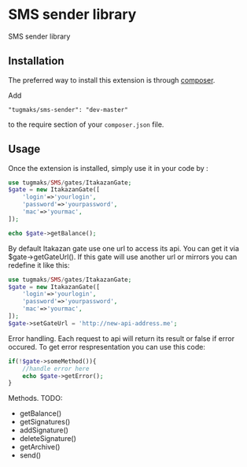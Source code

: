SMS sender library
==================
SMS sender library

Installation
------------

The preferred way to install this extension is through [composer](http://getcomposer.org/download/).



Add

```
"tugmaks/sms-sender": "dev-master"
```

to the require section of your `composer.json` file.


Usage
-----

Once the extension is installed, simply use it in your code by  :

```php
use tugmaks/SMS/gates/ItakazanGate;
$gate = new ItakazanGate([
    'login'=>'yourlogin',
    'password'=>'yourpassword',
    'mac'=>'yourmac',
]);

echo $gate->getBalance();

```
By default Itakazan gate use one url to access its api. You can get it via $gate->getGateUrl(). If this gate will use another url or mirrors you can redefine it like this:
```php
use tugmaks/SMS/gates/ItakazanGate;
$gate = new ItakazanGate([
    'login'=>'yourlogin',
    'password'=>'yourpassword',
    'mac'=>'yourmac',
]);
$gate->setGateUrl = 'http://new-api-address.me';

```


Error handling.
Each request to api will return its result or false if error occured. To get error respresentation you can use this code:
```php
if(!$gate->someMethod()){
    //handle error here
    echo $gate->getError();
}

```

Methods.
TODO:
* getBalance()
* getSignatures()
* addSignature()
* deleteSignature()
* getArchive()
* send()